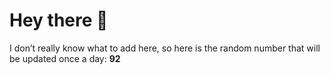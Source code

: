 # Hey there 👋

I don’t really know what to add here, so here is the random number that will be updated once a day: **92**

